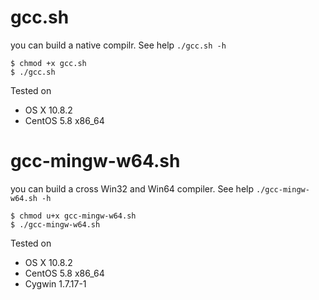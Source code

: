 # gcc.sh
you can build a native compilr.
See help `./gcc.sh -h`

    $ chmod +x gcc.sh
    $ ./gcc.sh

Tested on

- OS X 10.8.2
- CentOS 5.8 x86_64


# gcc-mingw-w64.sh
you can build a cross Win32 and Win64 compiler.
See help `./gcc-mingw-w64.sh -h`

    $ chmod u+x gcc-mingw-w64.sh
    $ ./gcc-mingw-w64.sh

Tested on

- OS X 10.8.2
- CentOS 5.8 x86_64
- Cygwin 1.7.17-1
